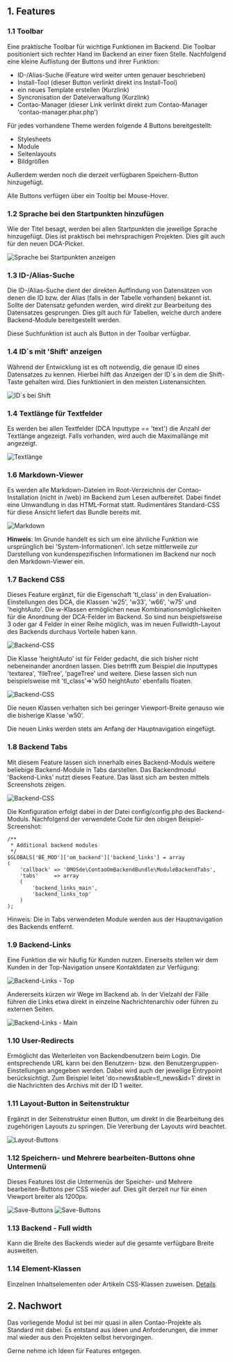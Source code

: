 
## 1. Features

### 1.1 Toolbar

Eine praktische Toolbar für wichtige Funktionen im Backend. Die Toolbar positioniert sich rechter Hand im Backend an 
einer fixen Stelle. Nachfolgend eine kleine Auflistung der Buttons und ihrer Funktion:

- ID-/Alias-Suche (Feature wird weiter unten genauer beschrieben)
- Install-Tool (dieser Button verlinkt direkt ins Install-Tool)
- ein neues Template erstellen (Kurzlink)
- Syncronisation der Dateiverwaltung (Kurzlink)
- Contao-Manager (dieser Link verlinkt direkt zum Contao-Manager 'contao-manager.phar.php')

Für jedes vorhandene Theme werden folgende 4 Buttons bereitgestellt:

- Stylesheets
- Module
- Seitenlayouts
- Bildgrößen

Außerdem werden noch die derzeit verfügbaren Speichern-Button hinzugefügt.

Alle Buttons verfügen über ein Tooltip bei Mouse-Hover.

### 1.2 Sprache bei den Startpunkten hinzufügen

Wie der Titel besagt, werden bei allen Startpunkten die jeweilige Sprache hinzugefügt. Dies ist praktisch bei 
mehrsprachigen Projekten. Dies gilt auch für den neuen DCA-Picker.

![Sprache bei Startpunkten anzeigen](handbook/images/feature_language_at_rootpages.png)

### 1.3 ID-/Alias-Suche

Die ID-/Alias-Suche dient der direkten Auffindung von Datensätzen von denen die ID bzw. der Alias (falls in der 
Tabelle vorhanden) bekannt ist. Sollte der Datensatz gefunden werden, wird direkt zur Bearbeitung des Datensatzes 
gesprungen. Dies gilt auch für Tabellen, welche durch andere Backend-Module bereitgestellt werden.
 
Diese Suchfunktion ist auch als Button in der Toolbar verfügbar.
 
### 1.4 ID´s mit 'Shift' anzeigen

Während der Entwicklung ist es oft notwendig, die genaue ID eines Datensatzes zu kennen. Hierbei hilft das Anzeigen der ID´s in dem die Shift-Taste gehalten wird. Dies funktioniert in den meisten Listenansichten.

![ID´s bei Shift](handbook/images/feature_ids_on_shift.png)

### 1.4 Textlänge für Textfelder

Es werden bei allen Textfelder (DCA Inputtype == 'text') die Anzahl der Textlänge angezeigt. Falls vorhanden, wird auch die Maximallänge mit angezeigt.

![Textlänge](handbook/images/feature_textlength.png)

### 1.6 Markdown-Viewer

Es werden alle Markdown-Dateien im Root-Verzeichnis der Contao-Installation (nicht in /web) im Backend zum Lesen aufbereitet. Dabei 
findet eine Umwandlung in das HTML-Format statt. Rudimentäres Standard-CSS für diese Ansicht liefert das Bundle bereits mit.

![Markdown](handbook/images/feature_markdown_files.png)

__Hinweis__: Im Grunde handelt es sich um eine ähnliche Funktion wie ursprünglich bei 'System-Informationen'. Ich setze mittlerweile zur Darstellung von kundenspezifischen Informationen im Backend nur noch den Markdown-Viewer ein.

### 1.7 Backend CSS

Dieses Feature ergänzt, für die Eigenschaft 'tl_class' in den Evaluation-Einstellungen des DCA, die Klassen 'w25', 
'w33', 'w66', 'w75' und 'heightAuto'. Die w-Klassen ermöglichen neue Kombinationsmöglichkeiten für die Anordnung der
 DCA-Felder im Backend. So sind nun beispielsweise 3 oder gar 4 Felder in einer Reihe möglich, was im neuen 
 Fullwidth-Layout des Backends durchaus Vorteile haben kann.

![Backend-CSS](handbook/images/feature_backend-css_w33.png)

Die Klasse 'heightAuto' ist für Felder gedacht, die sich bisher nicht nebeneinander anordnen lassen. Dies betrifft 
zum Beispiel die Inputtypes 'textarea', 'fileTree', 'pageTree' und weitere. Diese lassen sich nun beispielsweise mit 
'tl_class'=>'w50 heightAuto' ebenfalls floaten.

![Backend-CSS](handbook/images/feature_backend-css_height.png)

Die neuen Klassen verhalten sich bei geringer Viewport-Breite genauso wie die bisherige Klasse 'w50'.

Die neuen Links werden stets am Anfang der Hauptnavigation eingefügt.

### 1.8 Backend Tabs

Mit diesem Feature lassen sich innerhalb eines Backend-Moduls weitere beliebige Backend-Module in Tabs darstellen. 
Das Backendmodul 'Backend-Links' nutzt dieses Feature. Das lässt sich am besten mittels Screenshots zeigen.

![Backend-CSS](handbook/images/feature_backendlinks.png)

Die Konfiguration erfolgt dabei in der Datei config/config.php des Backend-Moduls. Nachfolgend der verwendete Code 
für den obigen Beispiel-Screenshot:

```
/**
 * Additional backend modules
 */
$GLOBALS['BE_MOD']['om_backend']['backend_links'] = array
(
    'callback' => 'OMOSde\ContaoOmBackendBundle\ModuleBackendTabs',
    'tabs'     => array
    (
        'backend_links_main',
        'backend_links_top'
    )
);
```

Hinweis: Die in Tabs verwendeten Module werden aus der Hauptnavigation des Backends entfernt.


### 1.9 Backend-Links

Eine Funktion die wir häufig für Kunden nutzen. Einerseits stellen wir dem Kunden in der Top-Navigation unsere Kontaktdaten zur Verfügung:
 
![Backend-Links - Top](handbook/images/feature_backendlinks_top.png)

Andererseits kürzen wir Wege im Backend ab. In der Vielzahl der Fälle führen die Links etwa direkt in einzelne Nachrichtenarchiv oder führen zu externen Seiten.

![Backend-Links - Main](handbook/images/feature_backendlinks_main.png)


### 1.10 User-Redirects

Ermöglicht das Weiterleiten von Backendbenutzern beim Login. Die entsprechende URL kann bei den Benutzern- bzw. den Benutzergruppen-Einstellungen angegeben werden. Dabei wird auch der jeweilige Entrypoint berücksichtigt. Zum Beispiel leitet 'do=news&table=tl_news&id=1' direkt in die Nachrichten des Archivs mit der ID 1 weiter.
 
 
### 1.11 Layout-Button in Seitenstruktur

Ergänzt in der Seitenstruktur einen Button, um direkt in die Bearbeitung des zugehörigen Layouts zu springen. Die Vererbung der Layouts wird beachtet.
 
![Layout-Buttons](handbook/images/feature_layout_button.png)

### 1.12 Speichern- und Mehrere bearbeiten-Buttons ohne Untermenü

Dieses Features löst die Untermenüs der Speicher- und Mehrere bearbeiten-Buttons per CSS wieder auf. Dies gilt derzeit nur für einen Viewport breiter als 1200px.

![Save-Buttons](handbook/images/feature_save_buttons_1.png)
![Save-Buttons](handbook/images/feature_save_buttons_2.png)

### 1.13 Backend - Full width

Kann die Breite des Backends wieder auf die gesamte verfügbare Breite ausweiten.

### 1.14 Element-Klassen

Einzelnen Inhaltselementen oder Artikeln CSS-Klassen zuweisen. [Details][2]

## 2. Nachwort

Das vorliegende Modul ist bei mir quasi in allen Contao-Projekte als Standard mit dabei. Es entstand aus Ideen und 
Anforderungen, die immer mal wieder aus den Projekten selbst hervorgingen.

Gerne nehme ich Ideen für Features entgegen.

[2]: handbook/features/element_classes.md